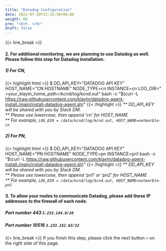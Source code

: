 ```yaml
---
title: "Datadog Configuration"
date: 2022-07-20T15:33:50+09:00
weight: 60
pre: "<b>F. </b>"
draft: false
---
```


{{< line_break >}}
#### 2. For additional monitoring, we are planning to use Datadog as well. Please follow this step for Datadog installation.

##### 1) For CN, 
{{< highlight html >}}
$ DD_API_KEY="DATADOG API KEY" HOST_NAME="CN HOSTNAME" NODE_TYPE=cn INSTANCE=cn LOG_DIR="<your_klaytn_home_path>/kcnd/log/kcnd.out" bash -c "$(curl -L https://raw.githubusercontent.com/klaytn/datadog-agent-install./main/install-datadog-agent.sh)"
{{< /highlight >}}
_** DD_API_KEY will be shared with you by Slack DM._   
_** Please use lowercase, then append 'cn' for HOST_NAME_   
_** For example, ```LOG_DIR = /data/kcnd/log/kcnd.out, HOST_NAME=netmarble-cn```_   

##### 2) For PN,
{{< highlight html >}}
$ DD_API_KEY="DATADOG API KEY" HOST_NAME="PN HOSTNAME" NODE_TYPE=pn INSTANCE=pn1 bash -c "$(curl -L https://raw.githubusercontent.com/klaytn/datadog-agent-install./main/install-datadog-agent.sh)"
{{< /highlight >}}
_** DD_API_KEY will be shared with you by Slack DM._   
_** Please use lowercase, then append 'pn1' or 'pn2' for HOST_NAME_   
_** For example, ```LOG_DIR = /data/kcnd/log/kcnd.out, HOST_NAME=netmarble-pn1```_   

#### 3. To allow your nodes to communicate Datadog, please add these IP addresses to the firewall of each node.
##### Port number 443 ```3.233.144.0/20```
##### Port number 10516 ```3.233.152.63/32```

{{< line_break >}}
If you finish this step, please click the next button ```>``` on the right side of this page.